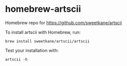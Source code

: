 # homebrew-artscii
Homebrew repo for https://github.com/sweetkane/artscii

To install artscii with Homebrew, run:
```
brew install sweetkane/artscii/artscii
```

Test your installation with:
```
artscii -h
```
